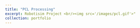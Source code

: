```yaml
---
title: "PCL Processing"
excerpt: Robotisim Project <br/><img src='/images/pcl.gif'>"
collection: portfolio
---
```

